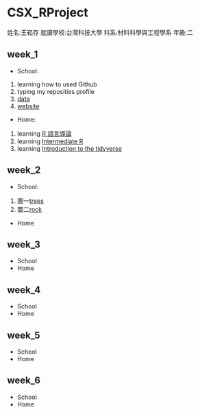 # CSX_RProject
姓名:王崧存 就讀學校:台灣科技大學  科系:材料科學與工程學系  年級:二
## week_1
 * School:  
 1. learning how to used Github  
 2. typing my reposities profile
 3. [data](https://github.com/B10604106/B10604106/tree/master/week1)
 4. [website](https://b10604106.github.io/B10604106/week1/123.html)
 * Home:
 1. learning [R 語言導論](https://www.datacamp.com/community/open-courses/r-%E8%AA%9E%E8%A8%80%E5%B0%8E%E8%AB%96)   
 2. learning [Intermediate R](https://www.datacamp.com/courses/intermediate-r)
 3. learning [Introduction to the tidyverse](https://www.datacamp.com/courses/introduction-to-the-tidyverse)
## week_2
 * School:
 1. 圖一[trees](https://b10604106.github.io/B10604106/trees/trees.html)
 2. 圖二[rock](https://b10604106.github.io/B10604106/rock/rocks.html)
 * Home
## week_3
 * School
 * Home
## week_4
 * School
 * Home
## week_5
 * School
 * Home
## week_6
 * School
 * Home
